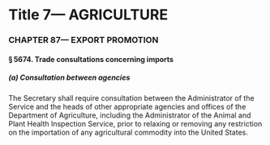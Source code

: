
# Title 7— AGRICULTURE
### CHAPTER 87— EXPORT PROMOTION
#### § 5674. Trade consultations concerning imports
##### (a) Consultation between agencies

The Secretary shall require consultation between the Administrator of the Service and the heads of other appropriate agencies and offices of the Department of Agriculture, including the Administrator of the Animal and Plant Health Inspection Service, prior to relaxing or removing any restriction on the importation of any agricultural commodity into the United States.
